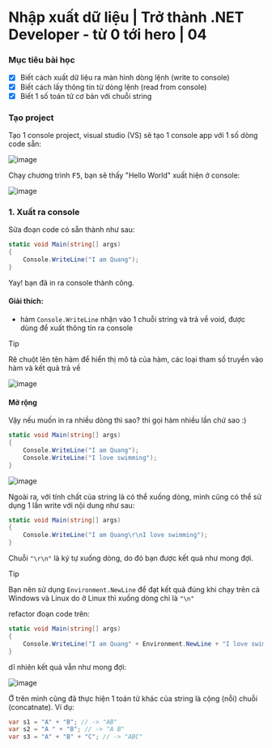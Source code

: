 # Nhập xuất dữ liệu | Trở thành .NET Developer - từ 0 tới hero | 04

### Mục tiêu bài học
- [x] Biết cách xuất dữ liệu ra màn hình dòng lệnh (write to console)
- [x] Biết cách lấy thông tin từ dòng lệnh (read from console)
- [x] Biết 1 số toán tử cơ bản với chuỗi string 

### Tạo project

Tạo 1 console project, visual studio (VS) sẽ tạo 1 console app với 1 số dòng code sẵn:

![image](https://github.com/oclockvn/dotnet-dev-0-to-hero-vietnam/assets/3783976/f077637d-255f-43a6-9677-ec502787b0ef)

Chạy chương trình <kbd>F5</kbd>, bạn sẽ thấy "Hello World" xuất hiện ở console:

![image](https://github.com/oclockvn/dotnet-dev-0-to-hero-vietnam/assets/3783976/67827586-cb37-4a01-9dcd-6fcccdf283fc)

### 1. Xuất ra console

Sửa đoạn code có sẵn thành như sau:

```cs
static void Main(string[] args)
{
    Console.WriteLine("I am Quang");
}
```

Yay! bạn đã in ra console thành công.

#### Giải thích:
- hàm `Console.WriteLine` nhận vào 1 chuỗi string và trả về void, được dùng để xuất thông tin ra console

> [!TIP]
> Rê chuột lên tên hàm để hiển thị mô tả của hàm, các loại tham số truyền vào hàm và kết quả trả về

![image](https://github.com/oclockvn/dotnet-dev-0-to-hero-vietnam/assets/3783976/b36722a0-b655-431f-81a8-cc0ba0758e94)

#### Mở rộng
Vậy nếu muốn in ra nhiều dòng thì sao? thì gọi hàm nhiều lần chứ sao :)

```cs
static void Main(string[] args)
{
    Console.WriteLine("I am Quang");
    Console.WriteLine("I love swimming");
}
```

![image](https://github.com/oclockvn/dotnet-dev-0-to-hero-vietnam/assets/3783976/555d6615-61ce-45b8-8f98-bdacb998faaf)

Ngoài ra, với tính chất của string là có thể xuống dòng, mình cũng có thể sử dụng 1 lần write với nội dung như sau:

```cs
static void Main(string[] args)
{
    Console.WriteLine("I am Quang\r\nI love swimming");
}
```

Chuỗi `"\r\n"` là ký tự xuống dòng, do đó bạn được kết quả như mong đợi.

> [!TIP]
> Bạn nên sử dụng `Environment.NewLine` để đạt kết quả đúng khi chạy trên cả Windows và Linux do ở Linux thì xuống dòng chỉ là `"\n"`

refactor đoạn code trên:

```cs
static void Main(string[] args)
{
    Console.WriteLine("I am Quang" + Environment.NewLine + "I love swimming"); // cộng chuỗi
}
```

dĩ nhiên kết quả vẫn như mong đợi:

![image](https://github.com/oclockvn/dotnet-dev-0-to-hero-vietnam/assets/3783976/112c4191-e161-47d7-9c12-349e8747551e)

Ở trên mình cũng đã thực hiện 1 toán tử khác của string là cộng (nỗi) chuỗi (concatnate). Ví dụ:

```cs
var s1 = "A" + "B"; // -> "AB"
var s2 = "A " + "B"; // -> "A B"
var s3 = "A" + "B" + "C"; // -> "ABC"
```
